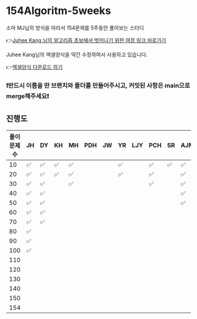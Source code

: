 # 154Algoritm-5weeks

소마 MJ님의 방식을 따라서 154문제를 5주동안 풀어보는 스터디

👉[Juhee Kang 님의 알고리즘 초보에서 벗어나기 위한 여정 링크 바로가기](https://claudiajkang.medium.com/%EC%95%8C%EA%B3%A0%EB%A6%AC%EC%A6%98-%EC%B4%88%EB%B3%B4%EC%97%90%EC%84%9C-%EB%B2%97%EC%96%B4%EB%82%98%EA%B8%B0-%EC%9C%84%ED%95%9C-%EC%97%AC%EC%A0%95-1ffb6bdfec6b)

Juhee Kang님의 엑셀양식을 약간 수정하여서 사용하고 있습니다.

👉[엑셀양식 다운로드 하기](https://docs.google.com/spreadsheets/d/1QXTwCkL-f9BbYO15qe2NCnqzQ03vuOh2ZA_nmWpZCCo/edit?usp=sharing)

### ❗️반드시 이름을 딴 브랜치와 폴더를 만들어주시고, 커밋된 사항은 main으로 merge해주세요❗️

## 진행도

| 풀이문제 수 | JH  | DY  | KH  | MH  | PDH | JW  | YR  | LJY | PCH | SR  | AJM | MS  | SY  | HY  | YB  | KSY | SK  | JS  |
| ----------- | --- | --- | --- | --- | --- | --- | --- | --- | --- | --- | --- | --- | --- | --- | --- | --- | --- | --- |
| 10          | ✅  | ✅  | ✅  | ✅  |     |     | ✅  |     | ✅  | ✅  | ✅  |     | ✅  | ✅  |     | ✅  |     |
| 20          | ✅  | ✅  | ✅  | ✅  |     |     | ✅  |     | ✅  |     | ✅  |     | ✅  | ✅  |     |  ✅ |     |
| 30          | ✅  | ✅  |     | ✅  |     |     |     |     | ✅  |     | ✅  |     | ✅  | ✅  |     |  ✅ |     |
| 40          | ✅  | ✅  |     |     |     |     |     |     |     |     |  ✅  |     | ✅  |  ✅  |     |  ✅ |     |
| 50          | ✅  | ✅  |     |     |     |     |     |     |     |     |  ✅  |     | ✅  |     |     |     |     |
| 60          | ✅  | ✅  |     |     |     |     |     |     |     |     |     |     | ✅  |     |     |     |     |
| 70          | ✅  | ✅  |     |     |     |     |     |     |     |     |     |     | ✅  |     |     |     |     |
| 80          | ✅  |     |     |     |     |     |     |     |     |     |     |     | ✅  |     |     |     |     |
| 90          | ✅  |     |     |     |     |     |     |     |     |     |     |     |     |     |     |     |     |
| 100         | ✅  |     |     |     |     |     |     |     |     |     |     |     |     |     |     |     |     |
| 110         |     |     |     |     |     |     |     |     |     |     |     |     |     |     |     |     |     |
| 120         |     |     |     |     |     |     |     |     |     |     |     |     |     |     |     |     |     |
| 130         |     |     |     |     |     |     |     |     |     |     |     |     |     |     |     |     |     |
| 140         |     |     |     |     |     |     |     |     |     |     |     |     |     |     |     |     |     |
| 150         |     |     |     |     |     |     |     |     |     |     |     |     |     |     |     |     |     |
| 154         |     |     |     |     |     |     |     |     |     |     |     |     |     |     |     |     |     |
